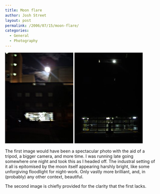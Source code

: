 ```yaml
---
title: Moon flare
author: Josh Street
layout: post
permalink: /2006/07/15/moon-flare/
categories:
  - General
  - Photography
---
```

![Lense flare at night from a bright moon][1] ![Moon above a carpark][2]

The first image would have been a spectacular photo with the aid of a tripod, a bigger camera, and more time. I was running late going somewhere one night and took this as I headed off. The industral setting of it all is epitomised by the moon itself appearing harshly bright, like some unforgiving floodlight for night-work. Only vastly more brilliant, and, in (probably) any other context, beautiful.

The second image is chiefly provided for the clarity that the first lacks.

 [1]: /blog/wp-content/2006/07/moonflare-sml.jpg
 [2]: /blog/wp-content/2006/07/mooncarpark.jpg